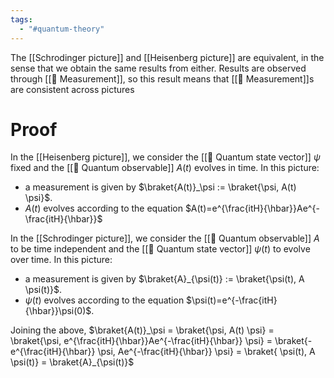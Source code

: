 ```yaml
---
tags:
  - "#quantum-theory"
---
```

The [[Schrodinger picture]] and [[Heisenberg picture]] are equivalent, in the sense that we obtain the same results from either. Results are observed through [[📘 Measurement]], so this result means that [[📘 Measurement]]s are consistent across pictures

# Proof
In the [[Heisenberg picture]], we consider the [[📘 Quantum state vector]] $\psi$ fixed and the [[📘 Quantum observable]] $A(t)$ evolves in time. In this picture:
- a measurement is given by $\braket{A(t)}_\psi := \braket{\psi, A(t) \psi}$.
- $A(t)$ evolves according to the equation $A(t)=e^{\frac{itH}{\hbar}}Ae^{-\frac{itH}{\hbar}}$

In the [[Schrodinger picture]], we consider the [[📘 Quantum observable]] $A$ to be time independent and the [[📘 Quantum state vector]] $\psi(t)$ to evolve over time. In this picture:
- a measurement is given by $\braket{A}_{\psi(t)} := \braket{\psi(t), A \psi(t)}$.
- $\psi(t)$ evolves according to the equation $\psi(t)=e^{-\frac{itH}{\hbar}}\psi(0)$.

Joining the above, $\braket{A(t)}_\psi = \braket{\psi, A(t) \psi} = \braket{\psi, e^{\frac{itH}{\hbar}}Ae^{-\frac{itH}{\hbar}} \psi} = \braket{-e^{\frac{itH}{\hbar}} \psi, Ae^{-\frac{itH}{\hbar}} \psi} = \braket{ \psi(t), A \psi(t)} = \braket{A}_{\psi(t)}$  